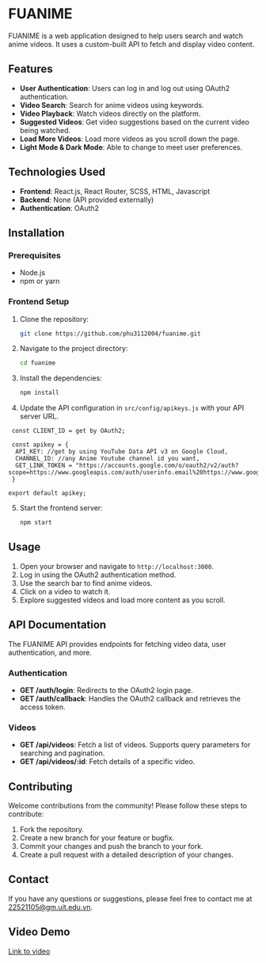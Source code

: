 # FUANIME

FUANIME is a web application designed to help users search and watch anime videos. It uses a custom-built API to fetch and display video content.

## Features

- **User Authentication**: Users can log in and log out using OAuth2 authentication.
- **Video Search**: Search for anime videos using keywords.
- **Video Playback**: Watch videos directly on the platform.
- **Suggested Videos**: Get video suggestions based on the current video being watched.
- **Load More Videos**: Load more videos as you scroll down the page.
- **Light Mode & Dark Mode**: Able to change to meet user preferences.

## Technologies Used

- **Frontend**: React.js, React Router, SCSS, HTML, Javascript
- **Backend**: None (API provided externally)
- **Authentication**: OAuth2

## Installation

### Prerequisites

- Node.js
- npm or yarn

### Frontend Setup

1. Clone the repository:

    ```bash
    git clone https://github.com/phu3112004/fuanime.git
    ```

2. Navigate to the project directory:

    ```bash
    cd fuanime
    ```

3. Install the dependencies:

    ```bash
    npm install
    ```

4. Update the API configuration in `src/config/apikeys.js` with your API server URL.
  ```
   const CLIENT_ID = get by OAuth2;

   const apikey = {
    API_KEY: //get by using YouTube Data API v3 on Google Cloud,
    CHANNEL_ID: //any Anime Youtube channel id you want,
    GET_LINK_TOKEN = "https://accounts.google.com/o/oauth2/v2/auth?scope=https://www.googleapis.com/auth/userinfo.email%20https://www.googleapis.com/auth/userinfo.profile&response_type=token&redirect_uri=http://localhost:3000/&client_id=${CLIENT_ID}"
   }

export default apikey;
```
5. Start the frontend server:

    ```bash
    npm start
    ```

## Usage

1. Open your browser and navigate to `http://localhost:3000`.
2. Log in using the OAuth2 authentication method.
3. Use the search bar to find anime videos.
4. Click on a video to watch it.
5. Explore suggested videos and load more content as you scroll.

## API Documentation

The FUANIME API provides endpoints for fetching video data, user authentication, and more.

### Authentication

- **GET /auth/login**: Redirects to the OAuth2 login page.
- **GET /auth/callback**: Handles the OAuth2 callback and retrieves the access token.

### Videos

- **GET /api/videos**: Fetch a list of videos. Supports query parameters for searching and pagination.
- **GET /api/videos/:id**: Fetch details of a specific video.

## Contributing

Welcome contributions from the community! Please follow these steps to contribute:

1. Fork the repository.
2. Create a new branch for your feature or bugfix.
3. Commit your changes and push the branch to your fork.
4. Create a pull request with a detailed description of your changes.
   
## Contact

If you have any questions or suggestions, please feel free to contact me at 22521105@gm.uit.edu.vn.

## Video Demo
[Link to video](https://drive.google.com/file/d/1K3FgGDeIz3Paf7goxYIEj5CJ_icxaDjO/view?usp=drive_link)

